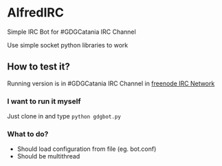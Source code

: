 # AlfredIRC
Simple IRC Bot for #GDGCatania IRC Channel

Use simple socket python libraries to work

## How to test it?

Running version is in #GDGCatania IRC Channel in [freenode IRC Network](https://webchat.freenode.net/)

### I want to run it myself 

Just clone in and type `python gdgbot.py`

### What to do?

* Should load configuration from file (eg. bot.conf)
* Should be multithread



